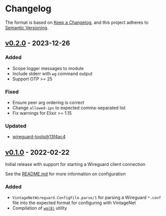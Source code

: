 # Changelog

The format is based on [Keep a Changelog](https://keepachangelog.com/en/1.0.0/),
and this project adheres to [Semantic Versioning](https://semver.org/spec/v2.0.0.html).

## [v0.2.0] - 2023-12-26

### Added

* Scope logger messages to module
* Include stderr with `wg` command output
* Support OTP >= 25

### Fixed

* Ensure peer arg ordering is correct
* Change `allowed-ips` to expected comma-separated list
* Fix warnings for Elixir >= 1.15

### Updated

* [wireguard-tools@13f4ac4](https://git.zx2c4.com/wireguard-tools/commit/?id=13f4ac4cb74b5a833fa7f825ba785b1e5774e84f)

[v0.2.0]: https://github.com/nerves-networking/vintage_net_wireguard/releases/tag/v0.2.0

## [v0.1.0] - 2022-02-22

Initial release with support for starting a Wireguard client connection

See the [README.md](README.md) for more information on configuration

### Added

* `VintageNetWireguard.ConfigFile.parse/1` for parsing a Wireguard `*.conf` file
  into the expected format for configuring with VintageNet
* Compilation of [`wg(8)`](https://git.zx2c4.com/wireguard-tools/about/src/man/wg.8)
  utility

[v0.1.0]: https://github.com/nerves-networking/vintage_net_wireguard/releases/tag/v1.0.0
